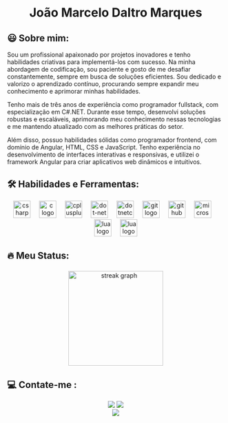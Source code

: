 
###

<h1 align="center">João Marcelo Daltro Marques </h1>

### 
<h2 align="left"> 😃 Sobre mim: </h2>
<p>
  Sou um profissional apaixonado por projetos inovadores e tenho habilidades criativas para implementá-los com sucesso. Na minha abordagem de codificação, sou paciente e gosto de me desafiar constantemente, sempre em busca de soluções eficientes. Sou dedicado e valorizo o aprendizado contínuo, procurando sempre expandir meu conhecimento e aprimorar minhas habilidades.

  Tenho mais de três anos de experiência como programador fullstack, com especialização em C#.NET. Durante esse tempo, desenvolvi soluções robustas e escaláveis, aprimorando meu conhecimento nessas tecnologias e me mantendo atualizado com as melhores práticas do setor.

  Além disso, possuo habilidades sólidas como programador frontend, com domínio de Angular, HTML, CSS e JavaScript. Tenho experiência no desenvolvimento de interfaces interativas e responsivas, e utilizei o framework Angular para criar aplicativos web dinâmicos e intuitivos.
</p>

###


<h2 align="left"> 🛠 Habilidades e Ferramentas: </h2>


<div align="center">
  <img src="https://cdn.jsdelivr.net/gh/devicons/devicon/icons/csharp/csharp-original.svg" height="40" alt="csharp logo"  />
  <img width="12" />
  <img src="https://cdn.jsdelivr.net/gh/devicons/devicon/icons/c/c-original.svg" height="40" alt="c logo"  />
  <img width="12" />
  <img src="https://cdn.jsdelivr.net/gh/devicons/devicon/icons/cplusplus/cplusplus-original.svg" height="40" alt="cplusplus logo"  />
  <img width="12" />
  <img src="https://cdn.jsdelivr.net/gh/devicons/devicon/icons/dot-net/dot-net-original.svg" height="40" alt="dot-net logo"  />
  <img width="12" />
  <img src="https://cdn.jsdelivr.net/gh/devicons/devicon/icons/dotnetcore/dotnetcore-original.svg" height="40" alt="dotnetcore logo"  />
  <img width="12" />
  <img src="https://cdn.jsdelivr.net/gh/devicons/devicon/icons/git/git-original.svg" height="40" alt="git logo"  />
  <img width="12" />
  <img src="https://cdn.jsdelivr.net/gh/devicons/devicon/icons/github/github-original.svg" height="40" alt="github logo"  />
  <img width="12" />
  <img src="https://cdn.jsdelivr.net/gh/devicons/devicon/icons/microsoftsqlserver/microsoftsqlserver-plain.svg" height="40" alt="microsoftsqlserver logo"  />
  <img width="12" />
  <img src="https://cdn.jsdelivr.net/gh/devicons/devicon/icons/lua/lua-original.svg" height="40" alt="lua logo"  />
  <img width="12" />
  <img src="https://cdn.jsdelivr.net/gh/devicons/devicon/icons/docker/docker-original.svg" height="40" alt="lua logo"  />
</div>

###

<h2 align="left">🔥 Meu Status:</h2>

###

<div align="center">
  <img src="https://streak-stats.demolab.com?user=celinhodaltro&locale=en&mode=daily&theme=dark&hide_border=false&border_radius=5&order=3" height="220" alt="streak graph"  />
</div>



<h2 align="left">💻 Contate-me :</h2>

<div align="center">
  <a href = "mailto:celinhodaltro@gmail.com"><img src="https://img.shields.io/badge/-Gmail-%23333?style=for-the-badge&logo=gmail&logoColor=white" target="_blank"></a>
  <a href="https://www.linkedin.com/in/joaomarcelomarques/" target="_blank"><img src="https://img.shields.io/badge/-LinkedIn-%230077B5?style=for-the-badge&logo=linkedin&logoColor=white" target="_blank"></a> 
</div>

<div align="center">
  <img src="https://visitor-badge.laobi.icu/badge?page_id=celinhodaltro.celinhodaltro&"  />
</div>
